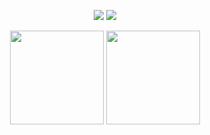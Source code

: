 
<p align="center">
  <a href="https://discord.com/users/751139131093942404"><img src="https://img.shields.io/badge/Khold%20-7289DA.svg?&style=for-the-badge&logo=discord&logoColor=white"></a>
  <a href="https://github.com/kholdjs"><img src="https://img.shields.io/badge/Khold%20-1d202b.svg?&style=for-the-badge&logo=github&logoColor=white"></a>
 </p>

<div align = "center">
<img src = "https://github-readme-stats.vercel.app/api?username=kholdjs&show_icons=true&theme=tokyonight" width = "% 100" height = "150px" />
<img src = "https://github-readme-stats.vercel.app/api/top-langs/?username=kholdjs&layout=compact&theme=tokyonight" width = "% 100" height = "150px"  />
</div>
